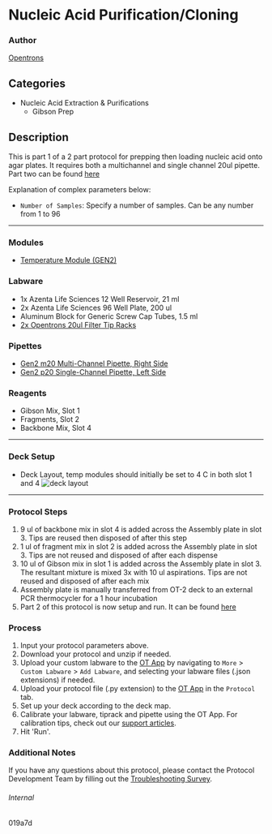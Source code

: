 # Nucleic Acid Purification/Cloning

### Author
[Opentrons](https://opentrons.com/)

## Categories
* Nucleic Acid Extraction & Purifications
    * Gibson Prep

## Description
This is part 1 of a 2 part protocol for prepping then loading nucleic acid onto agar plates. It requires both a multichannel and single channel 20ul pipette.
Part two can be found [here](https://protocols.opentrons.com/protocol/019a7d_part_2)


Explanation of complex parameters below:
* `Number of Samples`: Specify a number of samples. Can be any number from 1 to 96

---

### Modules
* [Temperature Module (GEN2)](https://shop.opentrons.com/collections/hardware-modules/products/tempdeck)


### Labware
* 1x Azenta Life Sciences 12 Well Reservoir, 21 ml
* 2x Azenta Life Sciences 96 Well Plate, 200 ul
* Aluminum Block for Generic Screw Cap Tubes, 1.5 ml
* [2x Opentrons 20ul Filter Tip Racks](https://shop.opentrons.com/opentrons-20ul-filter-tips/)

### Pipettes
* [Gen2 m20 Multi-Channel Pipette, Right Side](https://shop.opentrons.com/8-channel-electronic-pipette/)
* [Gen2 p20 Single-Channel Pipette, Left Side](https://shop.opentrons.com/single-channel-electronic-pipette-p20/)

### Reagents
* Gibson Mix, Slot 1
* Fragments, Slot 2
* Backbone Mix, Slot 4

---

### Deck Setup
* Deck Layout, temp modules should initially be set to 4 C in both slot 1 and 4
![deck layout](https://opentrons-protocol-library-website.s3.amazonaws.com/custom-README-images/019a7d/Screen+Shot+2022-04-05+at+4.25.21+PM.png)

---

### Protocol Steps
1. 9 ul of backbone mix in slot 4 is added across the Assembly plate in slot 3. Tips are reused then disposed of after this step
2. 1 ul of fragment mix in slot 2 is added across the Assembly plate in slot 3. Tips are not reused and disposed of after each dispense
3. 10 ul of Gibson mix in slot 1 is added across the Assembly plate in slot 3. The resultant mixture is mixed 3x with 10 ul aspirations. Tips are not reused and disposed of after each mix
4. Assembly plate is manually transferred from OT-2 deck to an external PCR thermocycler for a 1 hour incubation
5. Part 2 of this protocol is now setup and run. It can be found [here](https://protocols.opentrons.com/protocol/019a7d_part_2)

### Process
1. Input your protocol parameters above.
2. Download your protocol and unzip if needed.
3. Upload your custom labware to the [OT App](https://opentrons.com/ot-app) by navigating to `More` > `Custom Labware` > `Add Labware`, and selecting your labware files (.json extensions) if needed.
4. Upload your protocol file (.py extension) to the [OT App](https://opentrons.com/ot-app) in the `Protocol` tab.
5. Set up your deck according to the deck map.
6. Calibrate your labware, tiprack and pipette using the OT App. For calibration tips, check out our [support articles](https://support.opentrons.com/en/collections/1559720-guide-for-getting-started-with-the-ot-2).
7. Hit 'Run'.

### Additional Notes
If you have any questions about this protocol, please contact the Protocol Development Team by filling out the [Troubleshooting Survey](https://protocol-troubleshooting.paperform.co/).

###### Internal
019a7d
